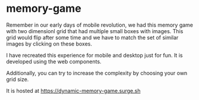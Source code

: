 # memory-game

Remember in our early days of mobile revolution, we had this memory game with two dimensionl grid that had multiple small boxes with images. This grid would flip after some time and we have to match the set of similar images by clicking on these boxes. 

I have recreated this experience for mobile and desktop just for fun. It is developed using the web components.

Additionally, you can try to increase the complexity by choosing your own grid size.

It is hosted at https://dynamic-memory-game.surge.sh
